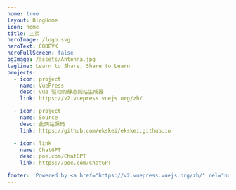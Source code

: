 ```yaml
---
home: true
layout: BlogHome
icon: home
title: 主页
heroImage: /logo.svg
heroText: CODEVK
heroFullScreen: false
bgImage: /assets/Antenna.jpg
tagline: Learn to Share, Share to Learn
projects:
  - icon: project
    name: VuePress
    desc: Vue 驱动的静态网站生成器
    link: https://v2.vuepress.vuejs.org/zh/

  - icon: project
    name: Source
    desc: 此网站源码
    link: https://github.com/ekskei/ekskei.github.io

  - icon: link
    name: ChatGPT
    desc: poe.com/ChatGPT
    link: https://poe.com/ChatGPT

footer: 'Powered by <a href="https://v2.vuepress.vuejs.org/zh/" rel="noopener noreferrer" target="_blank">VuePress</a> & <a href="https://theme-hope.vuejs.press/zh/" rel="noopener noreferrer" target="_blank">Hope</a>'
---
```

